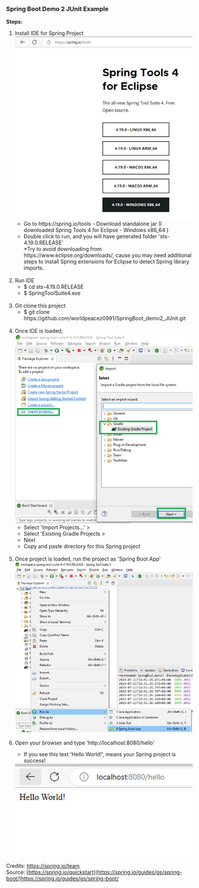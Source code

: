 ### Spring Boot Demo 2 JUnit Example

**Steps:**
<ol>
<li>Install IDE for Spring Project  
<br/><kbd><img src="Pic1.PNG" width="500" /></kbd>
<ul>
<li>Go to https://spring.io/tools - Download standalone jar (I downloaded Spring Tools 4 for Eclipse - Windows x86_64 )</li>
<li>Double click to run, and you will have generated folder 'sts-4.19.0.RELEASE'<br/>
*Try to avoid downloading from https://www.eclipse.org/downloads/, cause you may need additional steps to install Spring extensions for Eclipse to detect Spring library imports.  
</li>
</ul>

</li>

<br/>

<li>Run IDE  
<ul>
<li>$ cd sts-4.19.0.RELEASE</li>
<li>$ SpringToolSuite4.exe</li>
</ul>
</li>


<br/>

<li>Git clone this project  
<ul>
<li>$ git clone https://github.com/worldpeacez0991/SpringBoot_demo2_JUnit.git  
</li>
</ul>
</li>
<br/>

<li>Once IDE is loaded;  
<br/>
<kbd><img src="Pic2.PNG" width="500" /></kbd>
<ul>
<li>Select 'Import Projects...' >  </li>
<li>Select 'Existing Gradle Projects >   </li>
<li>Next  </li>
<li>Copy and paste directory for this Spring project  </li>
</ul>
</li>
<br/>

<li>Once project is loaded, run the project as 'Spring Boot App'  </li>
<kbd><img src="Pic3.PNG" width="500" /></kbd>
<br/>

<br/>
<li>Open your browser and type 'http://localhost:8080/hello'</li>
<ul>
<li>If you see this text 'Hello World!', means your Spring project is success!  </li>
</ul>
<kbd><img src="Pic4.PNG" width="500" /></kbd>

</ol>

Credits: https://spring.io/team<br/>
Source: [https://spring.io/quickstart](https://spring.io/guides/gs/spring-boot/)https://spring.io/guides/gs/spring-boot/



